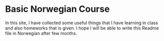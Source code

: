 Basic Norwegian Course
==========

In this site, I have collected some useful things that I have learning in class and also homeworks that is given. I hope I will be able to write this Readme file in Norwegian after few months.